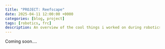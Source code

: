 ```yaml
---
title: "PROJECT: Reefscape"
date: 2025-04-11 12:00:00 +0000
categories: [blog, project]
tags: [robotics, frc]
description: An overview of the cool things i worked on during robotics
---
```


Coming soon....